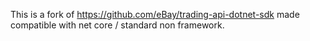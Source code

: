 This is a fork of https://github.com/eBay/trading-api-dotnet-sdk made compatible with net core / standard non framework.